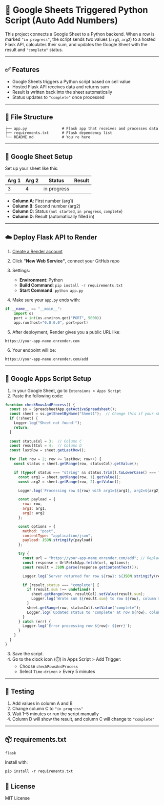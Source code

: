 # 🔄 Google Sheets Triggered Python Script (Auto Add Numbers)

This project connects a Google Sheet to a Python backend. When a row is marked `"in progress"`, the script sends two values (`arg1`, `arg2`) to a hosted Flask API, calculates their sum, and updates the Google Sheet with the result and `"complete"` status.

---

## ✅ Features

- Google Sheets triggers a Python script based on cell value
- Hosted Flask API receives data and returns sum
- Result is written back into the sheet automatically
- Status updates to `"complete"` once processed

---

## 📁 File Structure

```
├── app.py                # Flask app that receives and processes data
├── requirements.txt      # Flask dependency list
└── README.md             # You're here
```

---

## 🧾 Google Sheet Setup

Set up your sheet like this:

| Arg 1 | Arg 2 | Status       | Result |
|-------|--------|--------------|--------|
|   3   |   4    | in progress  |        |

- **Column A**: First number (arg1)
- **Column B**: Second number (arg2)
- **Column C**: Status (`not started`, `in progress`, `complete`)
- **Column D**: Result (automatically filled in)

---

## ☁️ Deploy Flask API to Render

1. [Create a Render account](https://render.com)
2. Click **"New Web Service"**, connect your GitHub repo
3. Settings:
   - **Environment**: Python
   - **Build Command**: `pip install -r requirements.txt`
   - **Start Command**: `python app.py`

4. Make sure your `app.py` ends with:

```python
if __name__ == "__main__":
    import os
    port = int(os.environ.get("PORT", 5000))
    app.run(host="0.0.0.0", port=port)
```

5. After deployment, Render gives you a public URL like:

```
https://your-app-name.onrender.com
```

6. Your endpoint will be:

```
https://your-app-name.onrender.com/add
```

---

## 🧠 Google Apps Script Setup

1. In your Google Sheet, go to `Extensions > Apps Script`
2. Paste the following code:

```javascript
function checkRowsAndProcess() {
  const ss = SpreadsheetApp.getActiveSpreadsheet();
  const sheet = ss.getSheetByName("Sheet1");  // Change this if your sheet has a different name
  if (!sheet) {
    Logger.log("Sheet not found!");
    return;
  }
  
  const statusCol = 3;  // Column C
  const resultCol = 4;  // Column D
  const lastRow = sheet.getLastRow();

  for (let row = 2; row <= lastRow; row++) {
    const status = sheet.getRange(row, statusCol).getValue();

    if (typeof status === "string" && status.trim().toLowerCase() === "in progress") {
      const arg1 = sheet.getRange(row, 1).getValue();
      const arg2 = sheet.getRange(row, 2).getValue();

      Logger.log(`Processing row ${row} with arg1=${arg1}, arg2=${arg2}`);

      const payload = {
        row: row,
        arg1: arg1,
        arg2: arg2
      };

      const options = {
        method: "post",
        contentType: "application/json",
        payload: JSON.stringify(payload)
      };

      try {
        const url = "https://your-app-name.onrender.com/add"; // Replace with your actual URL
        const response = UrlFetchApp.fetch(url, options);
        const result = JSON.parse(response.getContentText());

        Logger.log(`Server returned for row ${row}: ${JSON.stringify(result)}`);

        if (result.status === "complete") {
          if (result.sum !== undefined) {
            sheet.getRange(row, resultCol).setValue(result.sum);
            Logger.log(`Wrote sum ${result.sum} to row ${row}, column ${resultCol}`);
          }
          sheet.getRange(row, statusCol).setValue("complete");
          Logger.log(`Updated status to 'complete' at row ${row}, column ${statusCol}`);
        }
      } catch (err) {
        Logger.log(`Error processing row ${row}: ${err}`);
      }
    }
  }
}
```

3. Save the script.
4. Go to the clock icon (⏱️) in Apps Script > Add Trigger:
   - Choose `checkRowsAndProcess`
   - Select `Time-driven` > Every 5 minutes

---

## 🧪 Testing

1. Add values in column A and B
2. Change column C to `"in progress"`
3. Wait 1–5 minutes or run the script manually
4. Column D will show the result, and column C will change to `"complete"`

---

## 📦 requirements.txt

```
flask
```

Install with:

```
pip install -r requirements.txt
```

## 📄 License

MIT License
